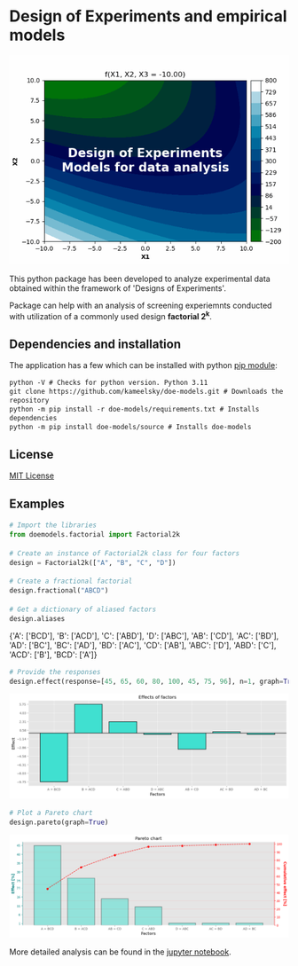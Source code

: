 # Design of Experiments and empirical models

<div style="text-align:center">
    <img src="./data/animation.gif">
</div>

This python package has been developed to analyze experimental data obtained within the framework of 'Designs of Experiments'. 

Package can help with an analysis of screening experiemnts conducted with utilization of a commonly used design **factorial 2<sup>k</sup>**.

## Dependencies and installation
The application has a few which can be installed with python [pip module](./requirements.txt):

```shell
python -V # Checks for python version. Python 3.11 
git clone https://github.com/kameelsky/doe-models.git # Downloads the repository
python -m pip install -r doe-models/requirements.txt # Installs dependencies
python -m pip install doe-models/source # Installs doe-models
```

## License
[MIT License](./LICENSE.md)

## Examples

```python
# Import the libraries
from doemodels.factorial import Factorial2k

# Create an instance of Factorial2k class for four factors
design = Factorial2k(["A", "B", "C", "D"])

# Create a fractional factorial
design.fractional("ABCD")

# Get a dictionary of aliased factors
design.aliases
```
{'A': ['BCD'],
 'B': ['ACD'],
 'C': ['ABD'],
 'D': ['ABC'],
 'AB': ['CD'],
 'AC': ['BD'],
 'AD': ['BC'],
 'BC': ['AD'],
 'BD': ['AC'],
 'CD': ['AB'],
 'ABC': ['D'],
 'ABD': ['C'],
 'ACD': ['B'],
 'BCD': ['A']}

```python
# Provide the responses
design.effect(response=[45, 65, 60, 80, 100, 45, 75, 96], n=1, graph=True)
```
![screen](./data/screen.png)

```python
# Plot a Pareto chart
design.pareto(graph=True)
```

![pareto](./data/pareto.png)

More detailed analysis can be found in the [jupyter notebook](https://github.com/kameelsky/data-science/blob/master/Toolbox/DOE.ipynb).